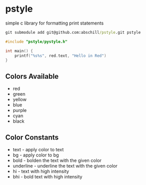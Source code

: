 # pstyle

simple c library for formatting print statements

```cmd
git submodule add git@github.com:abschill/pstyle.git pstyle
```

```c
#include "pstyle/pystyle.h"

int main() {
    printf("%s%s", red.text, "Hello in Red")
}

```

## Colors Available

- red
- green
- yellow
- blue
- purple
- cyan
- black

## Color Constants

- text - apply color to text
- bg - apply color to bg
- bold - bolden the text with the given color
- underline - underline the text with the given color
- hi - text with high intensity
- bhi - bold text with high intensity